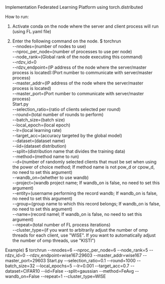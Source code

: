 Implementation Federated Learning Platform using torch.distributed

How to run:

1. Activate conda on the node where the server and client process will run (using FL.yaml file)
   
2. Enter the following command on the node.
$ torchrun \
--nnodes=(number of nodes to use) \
--nproc_per_node=(number of processes to use per node) \
--node_rank=(Global rank of the node executing this command) \
--rdzv_id=0 \
--rdzv_endpoint=(IP address of the node where the server/master process is located):(Port number to communicate with server/master process) \
--master_addr=(IP address of the node where the server/master process is located) \
--master_port=(Port number to communicate with server/master process) \
Start.py \
--selection_ratio=(ratio of clients selected per round) \
--round=(total number of rounds to perform) \
--batch_size=(batch size) \
--local_epoch=(local epoch) \
--lr=(local learning rate) \
--target_acc=(accuracy targeted by the global model) \
--dataset=(dataset name) \
--iid=(dataset distribution) \
--split=(distribution name that divides the training data) \
--method=(method name to run) \
--d=(number of randomly selected clients that must be set when using the power of choice method; If method name is not pow_d or cpow_d, no need to set this argument) \
--wandb_on=(whether to use wandb) \
--project=(wandb project name; If wandb_on is false, no need to set this argument) \
--entity=(username performing the record wandb; If wandb_on is false, no need to set this argument) \
--group=(group name to which this record belongs; If wandb_on is false, no need to set this argument) \
--name=(record namel; If wandb_on is false, no need to set this argument) \
--repeat=(total number of FL process iterations) \
--cluster_type=(if you want to arbitrarily adjust the number of omp threads for each client, use "WISE". If you want to automatically adjust the number of omp threads, use "KISTI")

Example) 
$ torchrun --nnodes=6 --nproc_per_node=6 --node_rank=5 --rdzv_id=0 --rdzv_endpoint=wise167:29603 --master_addr=wise167 --master_port=29603 Start.py --selection_ratio=0.1 --round=1000 --batch_size=32 --local_epochs=5 --lr=0.001 --target_acc=0.7 --dataset=CIFAR10 --iid=False --split=gaussian --method=FeAvg --wandb_on=False --repeat=1 --cluster_type=WISE

